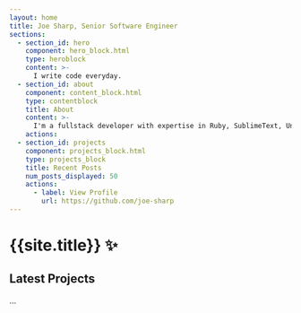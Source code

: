 ```yaml
---
layout: home
title: Joe Sharp, Senior Software Engineer
sections:
  - section_id: hero
    component: hero_block.html
    type: heroblock
    content: >-
      I write code everyday.
  - section_id: about
    component: content_block.html
    type: contentblock
    title: About
    content: >-
      I'm a fullstack developer with expertise in Ruby, SublimeText, Unix/Linux and a variety of knowledge on other technologies & programming languages. 🩷💜💙
    actions:
  - section_id: projects
    component: projects_block.html
    type: projects_block
    title: Recent Posts
    num_posts_displayed: 50
    actions:
      - label: View Profile
        url: https://github.com/joe-sharp
---
```


# {{site.title}} ✨

## Latest Projects
...
